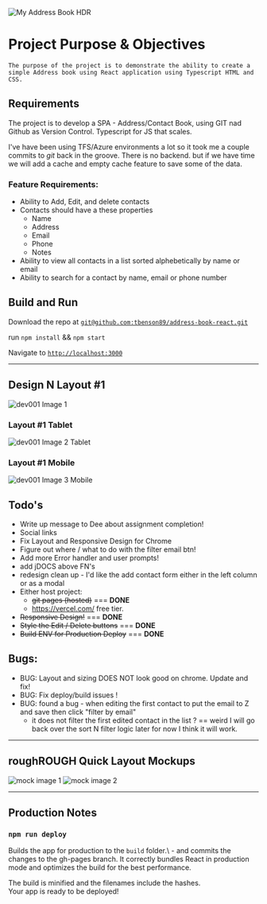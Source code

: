 ![My Address Book HDR](https://media.discordapp.net/attachments/703574209904771162/983391322591342601/unknown.png)


# Project Purpose & Objectives

    The purpose of the project is to demonstrate the ability to create a simple Address book using React application using Typescript HTML and CSS.


## Requirements 

The project is to develop a SPA - Address/Contact Book, using GIT nad Github as Version Control. Typescript for JS that scales. 

I've have been using TFS/Azure environments a lot so it took me a couple commits to *git* back in the groove. There is no backend. but if we have time we will add a cache and empty cache feature to save some of the data. 


 ### Feature Requirements: 

- Ability to Add, Edit, and delete contacts
- Contacts should have a these properties
    - Name
    - Address
    - Email
    - Phone
    - Notes
- Ability to view all contacts in a list sorted alphebetically by name or email
- Ability to search for a contact by name, email or phone number


## Build and Run

Download the repo at [`git@github.com:tbenson89/address-book-react.git`](`git@github.com:tbenson89/address-book-react.git`)

run `npm install` && `npm start`

Navigate to [`http://localhost:3000`](http://localhost:3000)

-----

## Design N Layout #1

![dev001 Image 1](https://media.discordapp.net/attachments/703574209904771162/983173210403143701/unknown.png?width=950&height=676)

### Layout #1 Tablet

![dev001 Image 2 Tablet](https://media.discordapp.net/attachments/703574209904771162/983484708585341009/address-book-react-v3-tablet.png?width=298&height=676)

### Layout #1 Mobile

![dev001 Image 3 Mobile](https://media.discordapp.net/attachments/703574209904771162/983485599623295006/address-book-react-v3-mbl.png?width=156&height=676)


## Todo's 

- Write up message to Dee about assignment completion!
- Social links
- Fix Layout and Responsive Design for Chrome
- Figure out where / what to do with the filter email btn!
- Add more Error handler and user prompts!
- add jDOCS above FN's 
- redesign clean up - I'd like the add contact form either in the left column or as a modal
- Either host project: 
    - ~~git pages (hosted)~~ === **DONE**
    - https://vercel.com/ free tier. 
- ~~Responsive Design!~~ === **DONE**
- ~~Style the Edit / Delete buttons~~ === **DONE**
- ~~Build ENV for Production Deploy~~ === **DONE**

## Bugs: 
- BUG: Layout and sizing DOES NOT look good on chrome. Update and fix!
- BUG: Fix deploy/build issues !
- BUG: found a bug - when editing the first contact to put the email to Z and save then click "filter by email" 
    - it does not filter the first edited contact in the list ? == weird I will go back over the sort N filter logic later for now I think it will work. 

----------


## roughROUGH Quick Layout Mockups

![mock image 1](https://media.discordapp.net/attachments/703574209904771162/982770344387567706/20220604_161743.jpg?width=1059&height=676) 
![mock image 2](https://cdn.discordapp.com/attachments/703574209904771162/982770344676966430/20220604_161802.jpg) 


---------

## Production Notes


### `npm run deploy`

Builds the app for production to the `build` folder.\ - and commits the changes to the gh-pages branch.
It correctly bundles React in production mode and optimizes the build for the best performance.

The build is minified and the filenames include the hashes.\
Your app is ready to be deployed!


